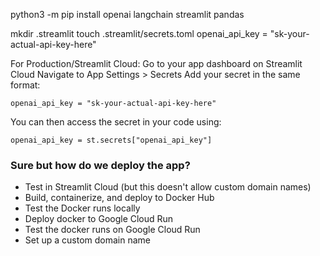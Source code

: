 python3 -m pip install openai langchain streamlit pandas

mkdir .streamlit
touch .streamlit/secrets.toml
openai_api_key = "sk-your-actual-api-key-here"

For Production/Streamlit Cloud:
Go to your app dashboard on Streamlit Cloud
Navigate to App Settings > Secrets
Add your secret in the same format:
```
openai_api_key = "sk-your-actual-api-key-here"
```
You can then access the secret in your code using:
```
openai_api_key = st.secrets["openai_api_key"]
```

### Sure but how do we deploy the app?

- Test in Streamlit Cloud (but this doesn't allow custom domain names)
- Build, containerize, and deploy to Docker Hub
- Test the Docker runs locally
- Deploy docker to Google Cloud Run
- Test the docker runs on Google Cloud Run
- Set up a custom domain name
